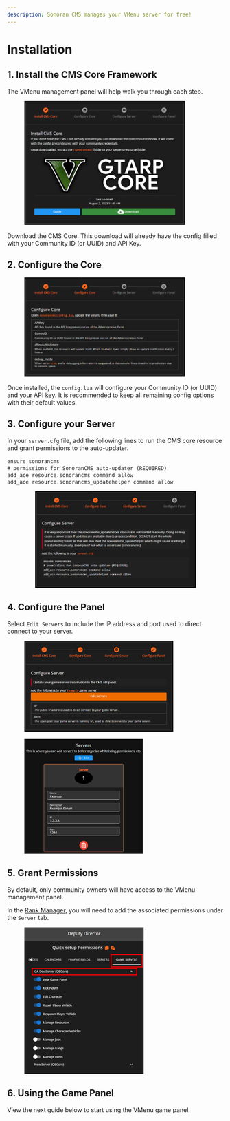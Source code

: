 ```yaml
---
description: Sonoran CMS manages your VMenu server for free!
---
```


# Installation

## 1. Install the CMS Core Framework

The VMenu management panel will help walk you through each step.

<figure><img src="../../.gitbook/assets/image (2) (1) (1) (1) (1) (1) (1) (1) (1).png" alt="" width="375"><figcaption></figcaption></figure>

Download the CMS Core. This download will already have the config filled with your Community ID (or UUID) and API Key.

## 2. Configure the Core

<figure><img src="../../.gitbook/assets/image (3) (1) (1) (1) (1) (1).png" alt="" width="375"><figcaption></figcaption></figure>

Once installed, the `config.lua` will configure your Community ID (or UUID) and your API key. It is recommended to keep all remaining config options with their default values.

## 3. Configure your Server

In your `server.cfg` file, add the following lines to run the CMS core resource and grant permissions to the auto-updater.

```
ensure sonorancms
# permissions for SonoranCMS auto-updater (REQUIRED)
add_ace resource.sonorancms command allow
add_ace resource.sonorancms_updatehelper command allow
```

<div align="center" data-full-width="false"><figure><img src="../../.gitbook/assets/image (4) (1) (1) (1) (1).png" alt="" width="375"><figcaption></figcaption></figure></div>

## 4. Configure the Panel

Select `Edit Servers` to include the IP address and port used to direct connect to your server.

<figure><img src="../../.gitbook/assets/image (5) (1) (1) (1) (1).png" alt="" width="347"><figcaption></figcaption></figure>

<figure><img src="../../.gitbook/assets/image (6) (1) (1) (1).png" alt="" width="276"><figcaption></figcaption></figure>

## 5. Grant Permissions

By default, only community owners will have access to the VMenu management panel.

In the [Rank Manager](../teamspeak-3-role-sync/adding-ranks.md), you will need to add the associated permissions under the `Server` tab.

<figure><img src="../../.gitbook/assets/CMS_GameServerPermsAnnotatedLess.png" alt="" width="278"><figcaption></figcaption></figure>

## 6. Using the Game Panel

View the next guide below to start using the VMenu game panel.
